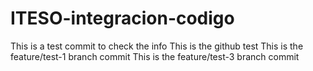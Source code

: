 # ITESO-integracion-codigo

This is a test commit to check the info
This is the github test
This is the feature/test-1 branch commit
This is the feature/test-3 branch commit

